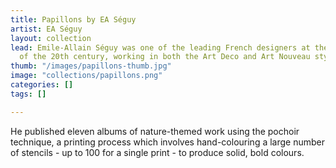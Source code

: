 ```yaml
---
title: Papillons by EA Séguy
artist: EA Séguy
layout: collection
lead: Emile-Allain Séguy was one of the leading French designers at the beginning
  of the 20th century, working in both the Art Deco and Art Nouveau styles.
thumb: "/images/papillons-thumb.jpg"
image: "collections/papillons.png"
categories: []
tags: []

---
```

He published eleven albums of nature-themed work using the pochoir technique, a printing process which involves hand-colouring a large number of stencils - up to 100 for a single print -  to produce solid, bold colours.